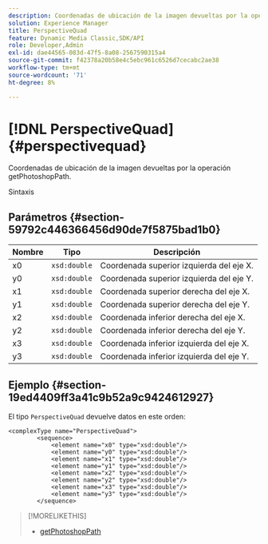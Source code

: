 ```yaml
---
description: Coordenadas de ubicación de la imagen devueltas por la operación getPhotoshopPath.
solution: Experience Manager
title: PerspectiveQuad
feature: Dynamic Media Classic,SDK/API
role: Developer,Admin
exl-id: dae44565-083d-47f5-8a08-2567590315a4
source-git-commit: f42378a20b58e4c5ebc961c6526d7cecabc2ae38
workflow-type: tm+mt
source-wordcount: '71'
ht-degree: 8%

---
```


# [!DNL PerspectiveQuad]{#perspectivequad}

Coordenadas de ubicación de la imagen devueltas por la operación getPhotoshopPath.

Sintaxis

## Parámetros {#section-59792c446366456d90de7f5875bad1b0}

| Nombre | Tipo | Descripción |
|---|---|---|
| x0 | `xsd:double` | Coordenada superior izquierda del eje X. |
| y0 | `xsd:double` | Coordenada superior izquierda del eje Y. |
| x1 | `xsd:double` | Coordenada superior derecha del eje X. |
| y1 | `xsd:double` | Coordenada superior derecha del eje Y. |
| x2 | `xsd:double` | Coordenada inferior derecha del eje X. |
| y2 | `xsd:double` | Coordenada inferior derecha del eje Y. |
| x3 | `xsd:double` | Coordenada inferior izquierda del eje X. |
| y3 | `xsd:double` | Coordenada inferior izquierda del eje Y. |

## Ejemplo {#section-19ed4409ff3a41c9b52a9c9424612927}

El tipo `PerspectiveQuad` devuelve datos en este orden:

```
<complexType name="PerspectiveQuad">
        <sequence>
            <element name="x0" type="xsd:double"/>
            <element name="y0" type="xsd:double"/>
            <element name="x1" type="xsd:double"/>
            <element name="y1" type="xsd:double"/>
            <element name="x2" type="xsd:double"/>
            <element name="y2" type="xsd:double"/>
            <element name="x3" type="xsd:double"/>
            <element name="y3" type="xsd:double"/>
        </sequence>
```

>[!MORELIKETHIS]
>
>* [getPhotoshopPath](../../operations/c-operations-intro/c-methods/r-get-photoshop-path.md#reference-545f902f84194951ac04e947fdc803b9)
